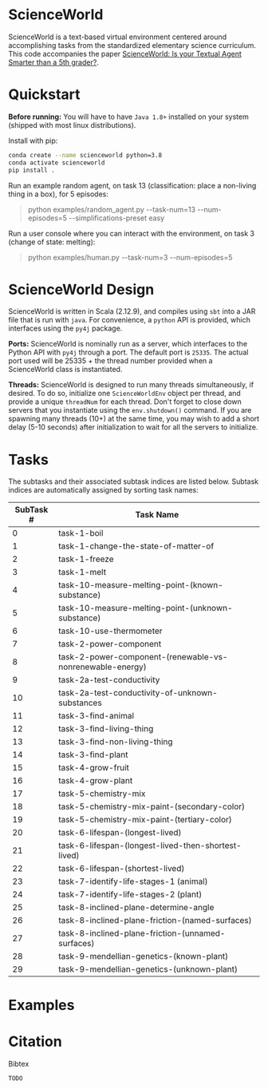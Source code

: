# ScienceWorld

ScienceWorld is a text-based virtual environment centered around accomplishing tasks from the standardized elementary science curriculum.  This code accompanies the paper [ScienceWorld: Is your Textual Agent Smarter than a 5th grader?](ScienceWorld-preprint.pdf).

# Quickstart
**Before running:** You will have to have `Java 1.8+` installed on your system (shipped with most linux distributions).

Install with pip:
```bash
conda create --name scienceworld python=3.8
conda activate scienceworld
pip install .
```

Run an example random agent, on task 13 (classification: place a non-living thing in a box), for 5 episodes:
> python examples/random_agent.py --task-num=13 --num-episodes=5 --simplifications-preset easy

Run a user console where you can interact with the environment, on task 3 (change of state: melting):
> python examples/human.py --task-num=3 --num-episodes=5


# ScienceWorld Design
ScienceWorld is written in Scala (2.12.9), and compiles using `sbt` into a JAR file that is run with `java`.  For convenience, a `python` API is provided, which interfaces using the `py4j` package.

**Ports:** ScienceWorld is nominally run as a server, which interfaces to the Python API with `py4j` through a port.  The default port is `25335`.  The actual port used will be 25335 + the thread number provided when a ScienceWorld class is instantiated.

**Threads:** ScienceWorld is designed to run many threads simultaneously, if desired.  To do so, initialize one `ScienceWorldEnv` object per thread, and provide a unique `threadNum` for each thread.  Don't forget to close down servers that you instantiate using the `env.shutdown()` command.  If you are spawning many threads (10+) at the same time, you may wish to add a short delay (5-10 seconds) after initialization to wait for all the servers to initialize.

# Tasks
The subtasks and their associated subtask indices are listed below.  Subtask indices are automatically assigned by sorting task names:

| SubTask #  | Task Name                                          |
|-----|-----------------------------------------------------------|
| 0  | task-1-boil                                               |
| 1  | task-1-change-the-state-of-matter-of                      |
| 2  | task-1-freeze                                             |
| 3  | task-1-melt                                               |
| 4  | task-10-measure-melting-point-(known-substance)           |
| 5  | task-10-measure-melting-point-(unknown-substance)         |
| 6  | task-10-use-thermometer                                   |
| 7  | task-2-power-component                                    |
| 8  | task-2-power-component-(renewable-vs-nonrenewable-energy) |
| 9  | task-2a-test-conductivity                                 |
| 10 | task-2a-test-conductivity-of-unknown-substances           |
| 11 | task-3-find-animal                                        |
| 12 | task-3-find-living-thing                                  |
| 13 | task-3-find-non-living-thing                              |
| 14 | task-3-find-plant                                         |
| 15 | task-4-grow-fruit                                         |
| 16 | task-4-grow-plant                                         |
| 17 | task-5-chemistry-mix                                      |
| 18 | task-5-chemistry-mix-paint-(secondary-color)              |
| 19 | task-5-chemistry-mix-paint-(tertiary-color)               |
| 20 | task-6-lifespan-(longest-lived)                           |
| 21 | task-6-lifespan-(longest-lived-then-shortest-lived)       |
| 22 | task-6-lifespan-(shortest-lived)                          |
| 23 | task-7-identify-life-stages-1 (animal)                    |
| 24 | task-7-identify-life-stages-2 (plant)                     |
| 25 | task-8-inclined-plane-determine-angle                     |
| 26 | task-8-inclined-plane-friction-(named-surfaces)           |
| 27 | task-8-inclined-plane-friction-(unnamed-surfaces)         |
| 28 | task-9-mendellian-genetics-(known-plant)                  |
| 29 | task-9-mendellian-genetics-(unknown-plant)                |

# Examples


# Citation
Bibtex
```
TODO
```
